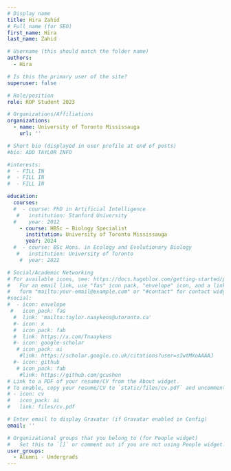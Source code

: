 ```yaml
---
# Display name
title: Hira Zahid
# Full name (for SEO)
first_name: Hira
last_name: Zahid

# Username (this should match the folder name)
authors:
  - Hira

# Is this the primary user of the site?
superuser: false

# Role/position
role: ROP Student 2023

# Organizations/Affiliations
organizations:
  - name: University of Toronto Mississauga
    url: ''

# Short bio (displayed in user profile at end of posts)
#bio: ADD TAYLOR INFO

#interests:
#  - FILL IN
#  - FILL IN
#  - FILL IN

education:
  courses:
  #  - course: PhD in Artificial Intelligence
   #   institution: Stanford University
  #    year: 2012
    - course: HBSc – Biology Specialist
      institution: University of Toronto Mississauga
      year: 2024
  #  - course: BSc Hons. in Ecology and Evolutionary Biology
   #   institution: University of Toronto
    #  year: 2022

# Social/Academic Networking
# For available icons, see: https://docs.hugoblox.com/getting-started/page-builder/#icons
#   For an email link, use "fas" icon pack, "envelope" icon, and a link in the
#   form "mailto:your-email@example.com" or "#contact" for contact widget.
#social:
#  - icon: envelope
 #   icon_pack: fas
  #  link: 'mailto:taylor.naaykens@utoronto.ca'
  #- icon: x
  #  icon_pack: fab
  #  link: https://x.com/Tnaaykens
  #- icon: google-scholar
   # icon_pack: ai
    #link: https://scholar.google.co.uk/citations?user=sIwtMXoAAAAJ
  #- icon: github
   # icon_pack: fab
    #link: https://github.com/gcushen
# Link to a PDF of your resume/CV from the About widget.
# To enable, copy your resume/CV to `static/files/cv.pdf` and uncomment the lines below.
# - icon: cv
#   icon_pack: ai
#   link: files/cv.pdf

# Enter email to display Gravatar (if Gravatar enabled in Config)
email: ''

# Organizational groups that you belong to (for People widget)
#   Set this to `[]` or comment out if you are not using People widget.
user_groups:
  - Alumni - Undergrads
---
```

